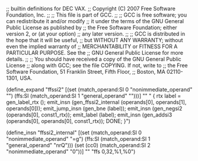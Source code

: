 ;; builtin definitions for DEC VAX.
;; Copyright (C) 2007 Free Software Foundation, Inc.
;;
;; This file is part of GCC.
;;
;; GCC is free software; you can redistribute it and/or modify
;; it under the terms of the GNU General Public License as published by
;; the Free Software Foundation; either version 2, or (at your option)
;; any later version.
;;
;; GCC is distributed in the hope that it will be useful,
;; but WITHOUT ANY WARRANTY; without even the implied warranty of
;; MERCHANTABILITY or FITNESS FOR A PARTICULAR PURPOSE.  See the
;; GNU General Public License for more details.
;;
;; You should have received a copy of the GNU General Public License
;; along with GCC; see the file COPYING.  If not, write to
;; the Free Software Foundation, 51 Franklin Street, Fifth Floor,
;; Boston, MA 02110-1301, USA.

(define_expand "ffssi2"
  [(set (match_operand:SI 0 "nonimmediate_operand" "")
        (ffs:SI (match_operand:SI 1 "general_operand" "")))]
  ""
  "
{
  rtx label = gen_label_rtx ();
  emit_insn (gen_ffssi2_internal (operands[0], operands[1], operands[0]));
  emit_jump_insn (gen_bne (label));
  emit_insn (gen_negsi2 (operands[0], const1_rtx));
  emit_label (label);
  emit_insn (gen_addsi3 (operands[0], operands[0], const1_rtx));
  DONE;
}")

(define_insn "ffssi2_internal"
  [(set (match_operand:SI 0 "nonimmediate_operand" "=g")
        (ffs:SI (match_operand:SI 1 "general_operand" "nrQ")))
   (set (cc0) (match_operand:SI 2 "nonimmediate_operand" "0"))]
  ""
  "ffs $0,$32,%1,%0")
